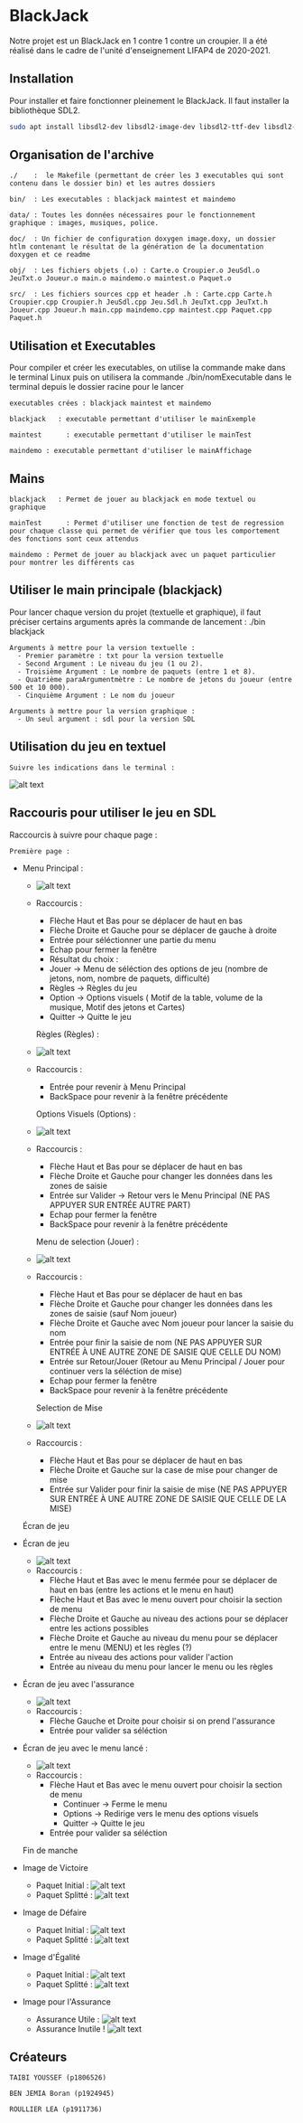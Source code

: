 # BlackJack

Notre projet est un BlackJack en 1 contre 1 contre un croupier. Il a été réalisé dans le cadre de l'unité d'enseignement LIFAP4 de 2020-2021.

## Installation 

Pour installer et faire fonctionner pleinement le BlackJack. Il faut installer la bibliothèque SDL2. 
```bash
sudo apt install libsdl2-dev libsdl2-image-dev libsdl2-ttf-dev libsdl2-mixer-dev imagemagick
```

## Organisation de l'archive

 
    ./    :  le Makefile (permettant de créer les 3 executables qui sont contenu dans le dossier bin) et les autres dossiers

	bin/  : Les executables : blackjack maintest et maindemo

	data/ : Toutes les données nécessaires pour le fonctionnement graphique : images, musiques, police.

	doc/  : Un fichier de configuration doxygen image.doxy, un dossier htlm contenant le résultat de la génération de la documentation doxygen et ce readme

	obj/  : Les fichiers objets (.o) : Carte.o Croupier.o JeuSdl.o JeuTxt.o Joueur.o main.o maindemo.o maintest.o Paquet.o
	
	src/  : Les fichiers sources cpp et header .h : Carte.cpp Carte.h Croupier.cpp Croupier.h JeuSdl.cpp Jeu.Sdl.h JeuTxt.cpp JeuTxt.h Joueur.cpp Joueur.h main.cpp maindemo.cpp maintest.cpp Paquet.cpp Paquet.h
	
	
## Utilisation et Executables

Pour compiler et créer les executables, on utilise la commande make dans le terminal Linux puis on utilisera la commande ./bin/nomExecutable dans le terminal depuis le dossier racine pour le lancer
    
    executables crées : blackjack maintest et maindemo
    
    blackjack   : executable permettant d'utiliser le mainExemple
    
    maintest      : executable permettant d'utiliser le mainTest
    
    maindemo : executable permettant d'utiliser le mainAffichage
    
## Mains 

    blackjack   : Permet de jouer au blackjack en mode textuel ou graphique
    
    mainTest      : Permet d'utiliser une fonction de test de regression pour chaque classe qui permet de vérifier que tous les comportement des fonctions sont ceux attendus
    
    maindemo : Permet de jouer au blackjack avec un paquet particulier pour montrer les différents cas
    
## Utiliser le main principale (blackjack)
Pour lancer chaque version du projet (textuelle et graphique), il faut préciser certains arguments après la commande de lancement : ./bin blackjack

    Arguments à mettre pour la version textuelle : 
      - Premier paramètre : txt pour la version textuelle
      - Second Argument : Le niveau du jeu (1 ou 2).
      - Troisième Argument : Le nombre de paquets (entre 1 et 8).
      - Quatrième paraArgumentmètre : Le nombre de jetons du joueur (entre 500 et 10 000).
      - Cinquième Argument : Le nom du joueur
      
    Arguments à mettre pour la version graphique :
      - Un seul argument : sdl pour la version SDL 

## Utilisation du jeu en textuel

    Suivre les indications dans le terminal : 
    
 ![alt text](https://zupimages.net/up/21/18/00s7.png)
        
## Raccouris pour utiliser le jeu en SDL
Raccourcis à suivre pour chaque page : 

    Première page : 
- Menu Principal : 
  * ![alt text](https://zupimages.net/up/21/18/0qtx.png)
  * Raccourcis : 
    - Flèche Haut et Bas pour se déplacer de haut en bas
    - Flèche Droite et Gauche pour se déplacer de gauche à droite
    - Entrée pour séléctionner une partie du menu
    - Echap pour fermer la fenêtre
    - Résultat du choix : 
    - Jouer -> Menu de séléction des options de jeu (nombre de jetons, nom, nombre de paquets, difficulté)
    - Règles -> Règles du jeu
    - Option -> Options visuels ( Motif de la table, volume de la musique, Motif des jetons et Cartes)
    - Quitter -> Quitte le jeu


    Règles (Règles) :
    
  * ![alt text](https://zupimages.net/up/21/18/6u6a.png)
  * Raccourcis : 
    - Entrée pour revenir à Menu Principal
    - BackSpace pour revenir à la fenêtre précédente


    Options Visuels (Options) :
  * ![alt text](https://zupimages.net/up/21/18/21np.png)
  * Raccourcis : 
    - Flèche Haut et Bas pour se déplacer de haut en bas
    - Flèche Droite et Gauche pour changer les données dans les zones de saisie
    - Entrée sur Valider -> Retour vers le Menu Principal (NE PAS APPUYER SUR ENTRÉE AUTRE PART)
    - Echap pour fermer la fenêtre
    - BackSpace pour revenir à la fenêtre précédente


    Menu de selection (Jouer) :
  * ![alt text](https://zupimages.net/up/21/18/scnm.png)
  * Raccourcis : 
    - Flèche Haut et Bas pour se déplacer de haut en bas
    - Flèche Droite et Gauche pour changer les données dans les zones de saisie (sauf Nom joueur)
    - Flèche Droite et Gauche avec Nom joueur pour lancer la saisie du nom
    - Entrée pour finir la saisie de nom (NE PAS APPUYER SUR ENTRÉE À UNE AUTRE ZONE DE SAISIE QUE CELLE DU NOM)
    - Entrée sur Retour/Jouer (Retour au Menu Principal / Jouer pour continuer vers la séléction de mise)
    - Echap pour fermer la fenêtre
    - BackSpace pour revenir à la fenêtre précédente


    Selection de Mise
   * ![alt text](https://zupimages.net/up/21/18/1pw8.png)
   * Raccourcis : 
     - Flèche Haut et Bas pour se déplacer de haut en bas
     - Flèche Droite et Gauche sur la case de mise pour changer de mise
     - Entrée sur Valider pour finir la saisie de mise (NE PAS APPUYER SUR ENTRÉE À UNE AUTRE ZONE DE SAISIE QUE CELLE DE LA MISE)


    Écran de jeu
- Écran de jeu
  * ![alt text](https://zupimages.net/up/21/18/ufjl.png) 
  * Raccourcis : 
    - Flèche Haut et Bas avec le menu fermée pour se déplacer de haut en bas (entre les actions et le menu en haut)
    - Flèche Haut et Bas avec le menu ouvert pour choisir la section de menu
    - Flèche Droite et Gauche au niveau des actions pour se déplacer entre les actions possibles
    - Flèche Droite et Gauche au niveau du menu pour se déplacer entre le menu (MENU) et les règles (?)
    - Entrée au niveau des actions pour valider l'action
    - Entrée au niveau du menu pour lancer le menu ou les règles

- Écran de jeu avec l'assurance 
  * ![alt text](https://zupimages.net/up/21/18/a05o.png)
  * Raccourcis : 
    - Flèche Gauche et Droite pour choisir si on prend l'assurance
    - Entrée pour valider sa séléction

- Écran de jeu avec le menu lancé :
   * ![alt text](https://zupimages.net/up/21/18/03gb.png)
   * Raccourcis :
     - Flèche Haut et Bas avec le menu ouvert pour choisir la section de menu
        * Continuer -> Ferme le menu
        * Options -> Redirige vers le menu des options visuels
        * Quitter -> Quitte le jeu
     - Entrée pour valider sa séléction 

  
    Fin de manche
- Image de Victoire
    * Paquet Initial : ![alt text](https://zupimages.net/up/21/18/t6c4.bmp)
    * Paquet Splitté : ![alt text](https://zupimages.net/up/21/18/p0as.bmp)

- Image de Défaire
    * Paquet Initial : ![alt text](https://zupimages.net/up/21/18/q8xi.bmp)
    * Paquet Splitté : ![alt text](https://zupimages.net/up/21/18/4h9r.bmp)

- Image d'Égalité
    * Paquet Initial : ![alt text](https://zupimages.net/up/21/18/4jja.bmp)
    * Paquet Splitté : ![alt text](https://zupimages.net/up/21/18/gp18.bmp)

- Image pour l'Assurance 
    * Assurance Utile : ![alt text](https://zupimages.net/up/21/18/lqjs.bmp)
    * Assurance Inutile ! ![alt text](https://zupimages.net/up/21/18/h4ev.bmp)

    
## Créateurs

    TAIBI YOUSSEF (p1806526)
    
    BEN JEMIA Boran (p1924945)
    
    ROULLIER LEA (p1911736)
    
    

    
    
